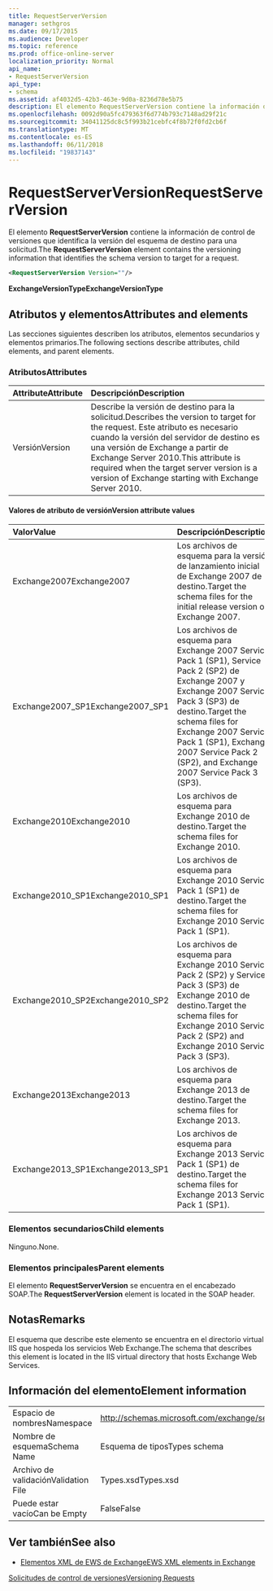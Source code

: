 ```yaml
---
title: RequestServerVersion
manager: sethgros
ms.date: 09/17/2015
ms.audience: Developer
ms.topic: reference
ms.prod: office-online-server
localization_priority: Normal
api_name:
- RequestServerVersion
api_type:
- schema
ms.assetid: af4032d5-42b3-463e-9d0a-8236d78e5b75
description: El elemento RequestServerVersion contiene la información de control de versiones que identifica la versión del esquema de destino para una solicitud.
ms.openlocfilehash: 0092d90a5fc479363f6d774b793c7148ad29f21c
ms.sourcegitcommit: 34041125dc8c5f993b21cebfc4f8b72f0fd2cb6f
ms.translationtype: MT
ms.contentlocale: es-ES
ms.lasthandoff: 06/11/2018
ms.locfileid: "19837143"
---
```

# <a name="requestserverversion"></a><span data-ttu-id="f2314-103">RequestServerVersion</span><span class="sxs-lookup"><span data-stu-id="f2314-103">RequestServerVersion</span></span>

<span data-ttu-id="f2314-104">El elemento **RequestServerVersion** contiene la información de control de versiones que identifica la versión del esquema de destino para una solicitud.</span><span class="sxs-lookup"><span data-stu-id="f2314-104">The **RequestServerVersion** element contains the versioning information that identifies the schema version to target for a request.</span></span> 
  
```XML
<RequestServerVersion Version=""/>
```

 <span data-ttu-id="f2314-105">**ExchangeVersionType**</span><span class="sxs-lookup"><span data-stu-id="f2314-105">**ExchangeVersionType**</span></span>
## <a name="attributes-and-elements"></a><span data-ttu-id="f2314-106">Atributos y elementos</span><span class="sxs-lookup"><span data-stu-id="f2314-106">Attributes and elements</span></span>

<span data-ttu-id="f2314-107">Las secciones siguientes describen los atributos, elementos secundarios y elementos primarios.</span><span class="sxs-lookup"><span data-stu-id="f2314-107">The following sections describe attributes, child elements, and parent elements.</span></span>
  
### <a name="attributes"></a><span data-ttu-id="f2314-108">Atributos</span><span class="sxs-lookup"><span data-stu-id="f2314-108">Attributes</span></span>

|<span data-ttu-id="f2314-109">**Attribute**</span><span class="sxs-lookup"><span data-stu-id="f2314-109">**Attribute**</span></span>|<span data-ttu-id="f2314-110">**Descripción**</span><span class="sxs-lookup"><span data-stu-id="f2314-110">**Description**</span></span>|
|:-----|:-----|
|<span data-ttu-id="f2314-111">Versión</span><span class="sxs-lookup"><span data-stu-id="f2314-111">Version</span></span>  <br/> |<span data-ttu-id="f2314-112">Describe la versión de destino para la solicitud.</span><span class="sxs-lookup"><span data-stu-id="f2314-112">Describes the version to target for the request.</span></span> <span data-ttu-id="f2314-113">Este atributo es necesario cuando la versión del servidor de destino es una versión de Exchange a partir de Exchange Server 2010.</span><span class="sxs-lookup"><span data-stu-id="f2314-113">This attribute is required when the target server version is a version of Exchange starting with Exchange Server 2010.</span></span>  <br/> |
   
#### <a name="version-attribute-values"></a><span data-ttu-id="f2314-114">Valores de atributo de versión</span><span class="sxs-lookup"><span data-stu-id="f2314-114">Version attribute values</span></span>

|<span data-ttu-id="f2314-115">**Valor**</span><span class="sxs-lookup"><span data-stu-id="f2314-115">**Value**</span></span>|<span data-ttu-id="f2314-116">**Descripción**</span><span class="sxs-lookup"><span data-stu-id="f2314-116">**Description**</span></span>|
|:-----|:-----|
|<span data-ttu-id="f2314-117">Exchange2007</span><span class="sxs-lookup"><span data-stu-id="f2314-117">Exchange2007</span></span>  <br/> |<span data-ttu-id="f2314-118">Los archivos de esquema para la versión de lanzamiento inicial de Exchange 2007 de destino.</span><span class="sxs-lookup"><span data-stu-id="f2314-118">Target the schema files for the initial release version of Exchange 2007.</span></span>  <br/> |
|<span data-ttu-id="f2314-119">Exchange2007_SP1</span><span class="sxs-lookup"><span data-stu-id="f2314-119">Exchange2007_SP1</span></span>  <br/> |<span data-ttu-id="f2314-120">Los archivos de esquema para Exchange 2007 Service Pack 1 (SP1), Service Pack 2 (SP2) de Exchange 2007 y Exchange 2007 Service Pack 3 (SP3) de destino.</span><span class="sxs-lookup"><span data-stu-id="f2314-120">Target the schema files for Exchange 2007 Service Pack 1 (SP1), Exchange 2007 Service Pack 2 (SP2), and Exchange 2007 Service Pack 3 (SP3).</span></span>  <br/> |
|<span data-ttu-id="f2314-121">Exchange2010</span><span class="sxs-lookup"><span data-stu-id="f2314-121">Exchange2010</span></span>  <br/> |<span data-ttu-id="f2314-122">Los archivos de esquema para Exchange 2010 de destino.</span><span class="sxs-lookup"><span data-stu-id="f2314-122">Target the schema files for Exchange 2010.</span></span>  <br/> |
|<span data-ttu-id="f2314-123">Exchange2010_SP1</span><span class="sxs-lookup"><span data-stu-id="f2314-123">Exchange2010_SP1</span></span>  <br/> |<span data-ttu-id="f2314-124">Los archivos de esquema para Exchange 2010 Service Pack 1 (SP1) de destino.</span><span class="sxs-lookup"><span data-stu-id="f2314-124">Target the schema files for Exchange 2010 Service Pack 1 (SP1).</span></span>  <br/> |
|<span data-ttu-id="f2314-125">Exchange2010_SP2</span><span class="sxs-lookup"><span data-stu-id="f2314-125">Exchange2010_SP2</span></span>  <br/> |<span data-ttu-id="f2314-126">Los archivos de esquema para Exchange 2010 Service Pack 2 (SP2) y Service Pack 3 (SP3) de Exchange 2010 de destino.</span><span class="sxs-lookup"><span data-stu-id="f2314-126">Target the schema files for Exchange 2010 Service Pack 2 (SP2) and Exchange 2010 Service Pack 3 (SP3).</span></span>  <br/> |
|<span data-ttu-id="f2314-127">Exchange2013</span><span class="sxs-lookup"><span data-stu-id="f2314-127">Exchange2013</span></span>  <br/> |<span data-ttu-id="f2314-128">Los archivos de esquema para Exchange 2013 de destino.</span><span class="sxs-lookup"><span data-stu-id="f2314-128">Target the schema files for Exchange 2013.</span></span>  <br/> |
|<span data-ttu-id="f2314-129">Exchange2013_SP1</span><span class="sxs-lookup"><span data-stu-id="f2314-129">Exchange2013_SP1</span></span>  <br/> |<span data-ttu-id="f2314-130">Los archivos de esquema para Exchange 2013 Service Pack 1 (SP1) de destino.</span><span class="sxs-lookup"><span data-stu-id="f2314-130">Target the schema files for Exchange 2013 Service Pack 1 (SP1).</span></span>  <br/> |
   
### <a name="child-elements"></a><span data-ttu-id="f2314-131">Elementos secundarios</span><span class="sxs-lookup"><span data-stu-id="f2314-131">Child elements</span></span>

<span data-ttu-id="f2314-132">Ninguno.</span><span class="sxs-lookup"><span data-stu-id="f2314-132">None.</span></span>
  
### <a name="parent-elements"></a><span data-ttu-id="f2314-133">Elementos principales</span><span class="sxs-lookup"><span data-stu-id="f2314-133">Parent elements</span></span>

<span data-ttu-id="f2314-134">El elemento **RequestServerVersion** se encuentra en el encabezado SOAP.</span><span class="sxs-lookup"><span data-stu-id="f2314-134">The **RequestServerVersion** element is located in the SOAP header.</span></span> 
  
## <a name="remarks"></a><span data-ttu-id="f2314-135">Notas</span><span class="sxs-lookup"><span data-stu-id="f2314-135">Remarks</span></span>

<span data-ttu-id="f2314-136">El esquema que describe este elemento se encuentra en el directorio virtual IIS que hospeda los servicios Web Exchange.</span><span class="sxs-lookup"><span data-stu-id="f2314-136">The schema that describes this element is located in the IIS virtual directory that hosts Exchange Web Services.</span></span>
  
## <a name="element-information"></a><span data-ttu-id="f2314-137">Información del elemento</span><span class="sxs-lookup"><span data-stu-id="f2314-137">Element information</span></span>

|||
|:-----|:-----|
|<span data-ttu-id="f2314-138">Espacio de nombres</span><span class="sxs-lookup"><span data-stu-id="f2314-138">Namespace</span></span>  <br/> |http://schemas.microsoft.com/exchange/services/2006/types  <br/> |
|<span data-ttu-id="f2314-139">Nombre de esquema</span><span class="sxs-lookup"><span data-stu-id="f2314-139">Schema Name</span></span>  <br/> |<span data-ttu-id="f2314-140">Esquema de tipos</span><span class="sxs-lookup"><span data-stu-id="f2314-140">Types schema</span></span>  <br/> |
|<span data-ttu-id="f2314-141">Archivo de validación</span><span class="sxs-lookup"><span data-stu-id="f2314-141">Validation File</span></span>  <br/> |<span data-ttu-id="f2314-142">Types.xsd</span><span class="sxs-lookup"><span data-stu-id="f2314-142">Types.xsd</span></span>  <br/> |
|<span data-ttu-id="f2314-143">Puede estar vacío</span><span class="sxs-lookup"><span data-stu-id="f2314-143">Can be Empty</span></span>  <br/> |<span data-ttu-id="f2314-144">False</span><span class="sxs-lookup"><span data-stu-id="f2314-144">False</span></span>  <br/> |
   
## <a name="see-also"></a><span data-ttu-id="f2314-145">Ver también</span><span class="sxs-lookup"><span data-stu-id="f2314-145">See also</span></span>



- [<span data-ttu-id="f2314-146">Elementos XML de EWS de Exchange</span><span class="sxs-lookup"><span data-stu-id="f2314-146">EWS XML elements in Exchange</span></span>](ews-xml-elements-in-exchange.md)


[<span data-ttu-id="f2314-147">Solicitudes de control de versiones</span><span class="sxs-lookup"><span data-stu-id="f2314-147">Versioning Requests</span></span>](http://msdn.microsoft.com/library/76877b0a-d2e5-4c74-9295-7b445a41d46a%28Office.15%29.aspx)

